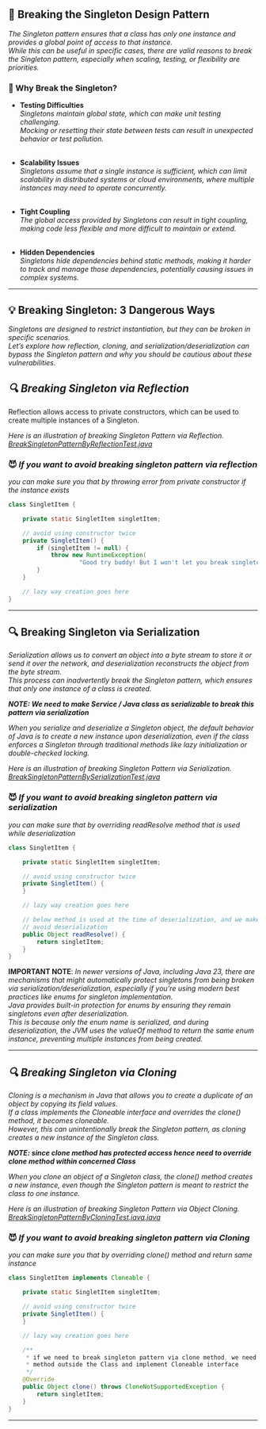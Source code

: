 ## 🚨 Breaking the Singleton Design Pattern

*The Singleton pattern ensures that a class has only one instance and provides a global point of access to that
instance.<br/>
While this can be useful in specific cases, there are valid reasons to break the Singleton pattern, especially when
scaling, testing, or flexibility are priorities.*

### 🛑 Why Break the Singleton?

- **Testing Difficulties**<br>
  *Singletons maintain global state, which can make unit testing challenging.<br>
  Mocking or resetting their state between tests can result in unexpected behavior or test pollution.*<br><br>

- **Scalability Issues**<br>
  *Singletons assume that a single instance is sufficient, which can limit scalability in distributed systems or cloud
  environments, where multiple instances may need to operate concurrently.*<br><br>

- **Tight Coupling**<br>
  *The global access provided by Singletons can result in tight coupling, making code less flexible and more difficult
  to maintain or extend.*<br><br>

- **Hidden Dependencies**<br>
  *Singletons hide dependencies behind static methods, making it harder to track and manage those dependencies,
  potentially causing issues in complex systems.*

---

## 💡 Breaking Singleton: 3 Dangerous Ways

*Singletons are designed to restrict instantiation, but they can be broken in specific scenarios.<br>
Let’s explore how reflection, cloning, and serialization/deserialization can bypass the Singleton pattern and why you
should be cautious about these vulnerabilities.*

## *🔍 Breaking Singleton via Reflection*

Reflection allows access to private constructors, which can be used to create multiple instances of a Singleton.

*Here is an illustration of breaking Singleton Pattern via Reflection.*<br/>
*[BreakSingletonPatternByReflectionTest.java](/dp-singleton/src/test/java/com/absolute/bonkers/singleton/eager/BreakSingletonPatternByReflectionTest.java)*<br/>

### 😈 *If you want to avoid breaking singleton pattern via reflection*

*you can make sure you that by throwing error from private constructor if the instance exists*

```java
class SingletItem {

    private static SingletItem singletItem;

    // avoid using constructor twice
    private SingletItem() {
        if (singletItem != null) {
            throw new RuntimeException(
                    "Good try buddy! But I won't let you break singleton pattern by reflection :D ");
        }
    }

    // lazy way creation goes here
}

```

---

## 🔍 Breaking Singleton via Serialization

*Serialization allows us to convert an object into a byte stream to store it or send it over the network, and
deserialization reconstructs the object from the byte stream.<br>
This process can inadvertently break the Singleton pattern, which ensures that only one instance of a class is created.*

***NOTE: We need to make Service / Java class as serializable to break this pattern via serialization***

*When you serialize and deserialize a Singleton object, the default behavior of Java is to create a new instance upon
deserialization, even if the class enforces a Singleton through traditional methods like lazy initialization or
double-checked locking.*

*Here is an illustration of breaking Singleton Pattern via Serialization.*<br/>
*[BreakSingletonPatternBySerializationTest.java](/dp-singleton/src/test/java/com/absolute/bonkers/singleton/eager/BreakSingletonPatternBySerializationTest.java)*<br/>

### 😈 *If you want to avoid breaking singleton pattern via serialization*

*you can make sure that by overriding readResolve method that is used while deserialization*

```java
class SingletItem {

    private static SingletItem singletItem;

    // avoid using constructor twice
    private SingletItem() {
    }

    // lazy way creation goes here

    // below method is used at the time of deserialization, and we make it return the same instance to
    // avoid deserialization
    public Object readResolve() {
        return singletItem;
    }
}

```

**IMPORTANT NOTE**: *In newer versions of Java, including Java 23, there are mechanisms that might automatically protect
singletons from being broken via serialization/deserialization, especially if you’re using modern best practices like
enums for singleton implementation.<br>
Java provides built-in protection for enums by ensuring they remain singletons even after deserialization.<br>
This is because only the enum name is serialized, and during deserialization, the JVM uses the valueOf method to return
the same enum instance, preventing multiple instances from being created.*

--- 

## *🔍 Breaking Singleton via Cloning*

*Cloning is a mechanism in Java that allows you to create a duplicate of an object by copying its field values.<br>
If a class implements the Cloneable interface and overrides the clone() method, it becomes cloneable.<br>
However, this can unintentionally break the Singleton pattern, as cloning creates a new instance of the Singleton
class.*

***NOTE: since clone method has protected access hence need to override clone method within concerned Class***

*When you clone an object of a Singleton class, the clone() method creates a new instance, even though the Singleton
pattern is meant to restrict the class to one instance.*

*Here is an illustration of breaking Singleton Pattern via Object Cloning.*<br/>
*[BreakSingletonPatternByCloningTest.java.java](/dp-singleton/src/test/java/com/absolute/bonkers/singleton/eager/BreakSingletonPatternByCloningTest.java)*<br/>

### 😈 *If you want to avoid breaking singleton pattern via Cloning*

*you can make sure you that by overriding clone() method and return same instance*

```java
class SingletItem implements Cloneable {

    private static SingletItem singletItem;

    // avoid using constructor twice
    private SingletItem() {
    }

    // lazy way creation goes here

    /**
     * if we need to break singleton pattern via clone method, we need to allow access to clone()
     * method outside the Class and implement Cloneable interface
     */
    @Override
    public Object clone() throws CloneNotSupportedException {
        return singletItem;
    }
}

```

---
